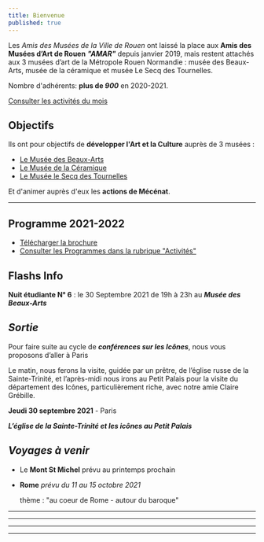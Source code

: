 ```yaml
---
title: Bienvenue
published: true
---
```

Les _Amis des Musées de la Ville de Rouen_ ont laissé la place aux **Amis des Musées d’Art de Rouen** **_"AMAR"_** depuis janvier 2019, mais restent attachés aux 3 musées d’art de la Métropole Rouen Normandie : musée des Beaux-Arts, musée de la céramique et musée Le Secq des Tournelles.

Nombre d'adhérents: **plus de _900_** en 2020-2021.

[Consulter les activités du mois](/pages/activites-du-mois.html)

## Objectifs

Ils ont pour objectifs de **développer l'Art et la Culture** auprès de 3 musées :

* [Le Musée des Beaux-Arts](http://mbarouen.fr/fr)
* [Le Musée de la Céramique](http://museedelaceramique.fr/fr)
* [Le Musée le Secq des Tournelles](http://museelesecqdestournelles.fr/fr)

Et d'animer auprès d'eux les **actions de Mécénat**.

***

## Programme 2021-2022

* [Télécharger la brochure](/fichiers/brochure-amar-2021-2022.pdf)
* [Consulter les Programmes dans la rubrique "Activités"](/pages/activites.html)

## **Flashs Info**

**Nuit étudiante N° 6** : le 30 Septembre 2021 de 19h à 23h  au  **_Musée des Beaux-Arts_**
## _Sortie_

Pour faire suite au cycle de **_conférences sur les Icônes_**, nous vous proposons d’aller à Paris

Le matin, nous ferons la visite,  guidée par un prêtre, de l’église russe de la Sainte-Trinité, et l’après-midi nous irons au Petit Palais pour la visite du département des Icônes, particulièrement riche, avec notre amie Claire Grébille.

**Jeudi 30 septembre 2021** - Paris

**_L’église de la Sainte-Trinité et les icônes au Petit Palais_**

## _Voyages à venir_

* Le **Mont St Michel** prévu au printemps prochain  

* **Rome**   _prévu du 11 au 15 octobre 2021_

  thème : "au coeur de Rome - autour du baroque"

***

***

***

***
